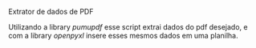 Extrator de dados de PDF


Utilizando a library *pumupdf* esse script extrai dados do pdf desejado, e com a library *openpyxl* insere esses mesmos dados em uma planilha.
